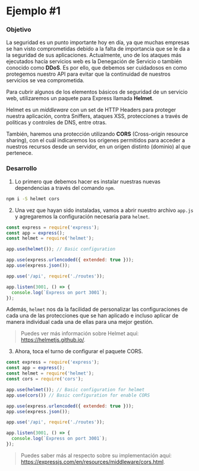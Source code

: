 # Ejemplo #1
### Objetivo
La seguridad es un punto importante hoy en día, ya que muchas empresas se han visto comprometidas debido a la falta de importancia que se le da a la seguridad de sus aplicaciones. Actualmente, uno de los ataques más ejecutados hacía servicios web es la Denegación de Servicio o también conocido como **DDoS**. Es por ello, que debemos ser cuidadosos en como protegemos nuestro API para evitar que la continuidad de nuestros servicios se vea comprometida.

Para cubrir algunos de los elementos básicos de seguridad de un servicio web, utilizaremos un paquete para Express llamada **Helmet**.

Helmet es un *middleware* con un set de HTTP Headers para proteger nuestra aplicación, contra Sniffers, ataques XSS, protecciones a través de políticas y controles de DNS, entre otras.

También, haremos una protección utilizando **CORS** (Cross-origin resource sharing), con el cuál indicaremos los origenes permitidos para acceder a nuestros recursos desde un servidor, en un origen distinto (dominio) al que pertenece.

### Desarrollo
1. Lo primero que debemos hacer es instalar nuestras nuevas dependencias a través del comando `npm`.
```bash
npm i -S helmet cors
```

2. Una vez que hayan sido instaladas, vamos a abrir nuestro archivo `app.js` y agregaremos la configuración necesaria para `helmet`.
```js
const express = require('express');
const app = express();
const helmet = require('helmet');

app.use(helmet()); // Basic configuration

app.use(express.urlencoded({ extended: true }));
app.use(express.json());

app.use('/api', require('./routes'));

app.listen(3001, () => {
  console.log(`Express on port 3001`);
});
```

Además, `helmet` nos da la facilidad de personalizar las configuraciones de cada una de las protecciones que se han aplicado e incluso aplicar de manera individual cada una de ellas para una mejor gestión.

> Puedes ver más información sobre Helmet aquí: https://helmetjs.github.io/.

3. Ahora, toca el turno de configurar el paquete CORS.
```js
const express = require('express');
const app = express();
const helmet = require('helmet');
const cors = require('cors');

app.use(helmet()); // Basic configuration for helmet
app.use(cors()) // Basic configuration for enable CORS

app.use(express.urlencoded({ extended: true }));
app.use(express.json());

app.use('/api', require('./routes'));

app.listen(3001, () => {
  console.log(`Express on port 3001`);
});
```

> Puedes saber más al respecto sobre su implementación aquí: https://expressjs.com/en/resources/middleware/cors.html.